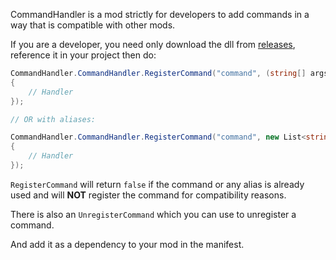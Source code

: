 CommandHandler is a mod strictly for developers to add commands in a way that is compatible with other mods.

If you are a developer, you need only download the dll from [releases](https://github.com/steven4547466/LethalCompanyCommandHandler/releases), reference it in your project then do:

```cs
CommandHandler.CommandHandler.RegisterCommand("command", (string[] args) =>
{
    // Handler
});

// OR with aliases:

CommandHandler.CommandHandler.RegisterCommand("command", new List<string>() { "alias" }, (string[] args) =>
{
    // Handler
});
```

`RegisterCommand` will return `false` if the command or any alias is already used and will **NOT** register the command for compatibility reasons.

There is also an `UnregisterCommand` which you can use to unregister a command.

And add it as a dependency to your mod in the manifest.